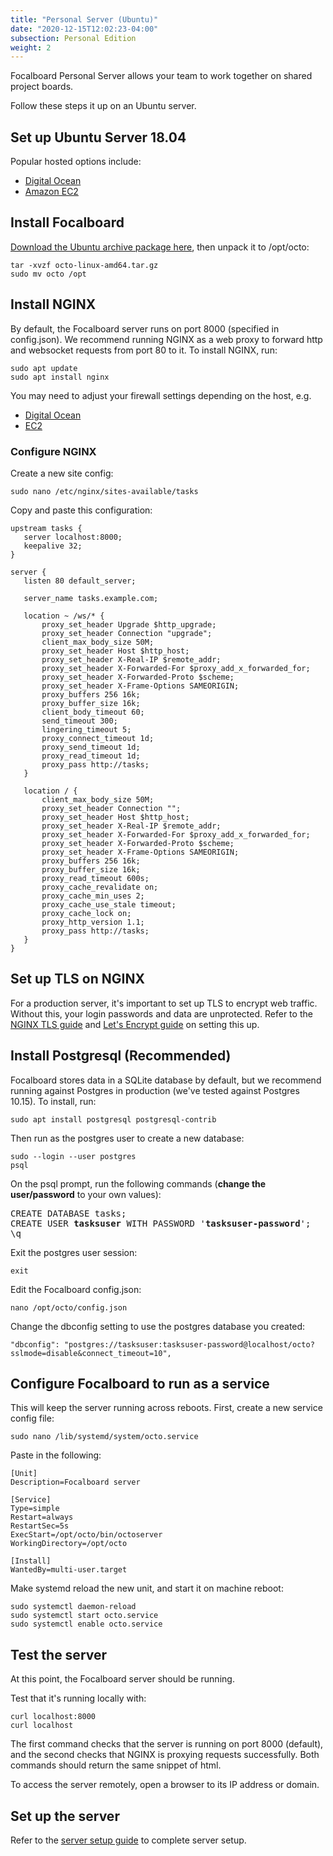 ```yaml
---
title: "Personal Server (Ubuntu)"
date: "2020-12-15T12:02:23-04:00"
subsection: Personal Edition
weight: 2
---
```


Focalboard Personal Server allows your team to work together on shared project boards.

Follow these steps it up on an Ubuntu server.

## Set up Ubuntu Server 18.04

Popular hosted options include:
* [Digital Ocean](https://www.digitalocean.com/community/tutorials/initial-server-setup-with-ubuntu-18-04)
* [Amazon EC2](https://docs.aws.amazon.com/AWSEC2/latest/UserGuide/EC2_GetStarted.html)

## Install Focalboard

[Download the Ubuntu archive package here](/download), then unpack it to /opt/octo:

```
tar -xvzf octo-linux-amd64.tar.gz
sudo mv octo /opt
```

## Install NGINX

By default, the Focalboard server runs on port 8000 (specified in config.json). We recommend running NGINX as a web proxy to forward http and websocket requests from port 80 to it. To install NGINX, run:

```
sudo apt update
sudo apt install nginx
```

You may need to adjust your firewall settings depending on the host, e.g.
* [Digital Ocean](https://www.digitalocean.com/community/tutorials/how-to-install-nginx-on-ubuntu-18-04)
* [EC2](https://docs.nginx.com/nginx/deployment-guides/amazon-web-services/ec2-instances-for-nginx/)

### Configure NGINX

Create a new site config:
```
sudo nano /etc/nginx/sites-available/tasks
```

Copy and paste this configuration:
```
upstream tasks {
   server localhost:8000;
   keepalive 32;
}

server {
   listen 80 default_server;

   server_name tasks.example.com;

   location ~ /ws/* {
       proxy_set_header Upgrade $http_upgrade;
       proxy_set_header Connection "upgrade";
       client_max_body_size 50M;
       proxy_set_header Host $http_host;
       proxy_set_header X-Real-IP $remote_addr;
       proxy_set_header X-Forwarded-For $proxy_add_x_forwarded_for;
       proxy_set_header X-Forwarded-Proto $scheme;
       proxy_set_header X-Frame-Options SAMEORIGIN;
       proxy_buffers 256 16k;
       proxy_buffer_size 16k;
       client_body_timeout 60;
       send_timeout 300;
       lingering_timeout 5;
       proxy_connect_timeout 1d;
       proxy_send_timeout 1d;
       proxy_read_timeout 1d;
       proxy_pass http://tasks;
   }

   location / {
       client_max_body_size 50M;
       proxy_set_header Connection "";
       proxy_set_header Host $http_host;
       proxy_set_header X-Real-IP $remote_addr;
       proxy_set_header X-Forwarded-For $proxy_add_x_forwarded_for;
       proxy_set_header X-Forwarded-Proto $scheme;
       proxy_set_header X-Frame-Options SAMEORIGIN;
       proxy_buffers 256 16k;
       proxy_buffer_size 16k;
       proxy_read_timeout 600s;
       proxy_cache_revalidate on;
       proxy_cache_min_uses 2;
       proxy_cache_use_stale timeout;
       proxy_cache_lock on;
       proxy_http_version 1.1;
       proxy_pass http://tasks;
   }
}
```

## Set up TLS on NGINX

For a production server, it's important to set up TLS to encrypt web traffic. Without this, your login passwords and data are unprotected. Refer to the [NGINX TLS guide](https://docs.nginx.com/nginx/admin-guide/security-controls/terminating-ssl-http/) and [Let's Encrypt guide](https://certbot.eff.org/lets-encrypt/ubuntubionic-nginx) on setting this up.

## Install Postgresql (Recommended)

Focalboard stores data in a SQLite database by default, but we recommend running against Postgres in production (we've tested against Postgres 10.15). To install, run:

```
sudo apt install postgresql postgresql-contrib
```

Then run as the postgres user to create a new database:
```
sudo --login --user postgres
psql
```

On the psql prompt, run the following commands (**change the user/password** to your own values):
<pre>
CREATE DATABASE tasks;
CREATE USER <b>tasksuser</b> WITH PASSWORD '<b>tasksuser-password</b>';
\q
</pre>

Exit the postgres user session:
```
exit
```

Edit the Focalboard config.json:

```
nano /opt/octo/config.json
```

Change the dbconfig setting to use the postgres database you created:
```
"dbconfig": "postgres://tasksuser:tasksuser-password@localhost/octo?sslmode=disable&connect_timeout=10",
```

## Configure Focalboard to run as a service

This will keep the server running across reboots. First, create a new service config file:

```
sudo nano /lib/systemd/system/octo.service
```

Paste in the following:
```
[Unit]
Description=Focalboard server

[Service]
Type=simple
Restart=always
RestartSec=5s
ExecStart=/opt/octo/bin/octoserver
WorkingDirectory=/opt/octo

[Install]
WantedBy=multi-user.target
```

Make systemd reload the new unit, and start it on machine reboot:
```
sudo systemctl daemon-reload
sudo systemctl start octo.service
sudo systemctl enable octo.service
```

## Test the server

At this point, the Focalboard server should be running.

Test that it's running locally with:
```
curl localhost:8000
curl localhost
```

The first command checks that the server is running on port 8000 (default), and the second checks that NGINX is proxying requests successfully. Both commands should return the same snippet of html.

To access the server remotely, open a browser to its IP address or domain.

## Set up the server

Refer to the [server setup guide](/guide/server-setup/) to complete server setup.